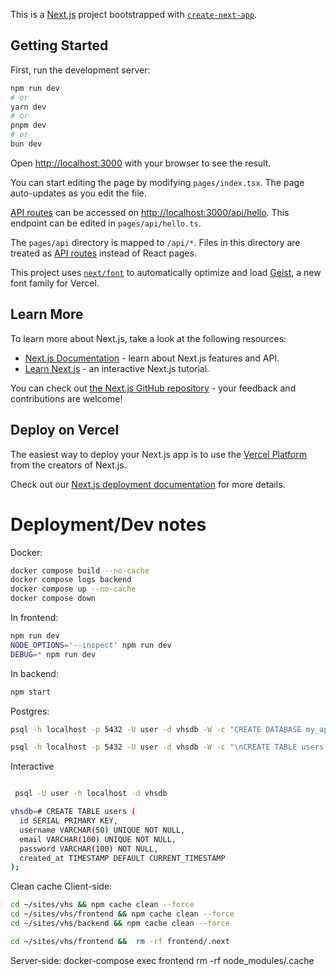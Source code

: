 This is a [Next.js](https://nextjs.org) project bootstrapped with [`create-next-app`](https://nextjs.org/docs/pages/api-reference/create-next-app).

## Getting Started

First, run the development server:

```bash
npm run dev
# or
yarn dev
# or
pnpm dev
# or
bun dev
```

Open [http://localhost:3000](http://localhost:3000) with your browser to see the result.

You can start editing the page by modifying `pages/index.tsx`. The page auto-updates as you edit the file.

[API routes](https://nextjs.org/docs/pages/building-your-application/routing/api-routes) can be accessed on [http://localhost:3000/api/hello](http://localhost:3000/api/hello). This endpoint can be edited in `pages/api/hello.ts`.

The `pages/api` directory is mapped to `/api/*`. Files in this directory are treated as [API routes](https://nextjs.org/docs/pages/building-your-application/routing/api-routes) instead of React pages.

This project uses [`next/font`](https://nextjs.org/docs/pages/building-your-application/optimizing/fonts) to automatically optimize and load [Geist](https://vercel.com/font), a new font family for Vercel.

## Learn More

To learn more about Next.js, take a look at the following resources:

- [Next.js Documentation](https://nextjs.org/docs) - learn about Next.js features and API.
- [Learn Next.js](https://nextjs.org/learn-pages-router) - an interactive Next.js tutorial.

You can check out [the Next.js GitHub repository](https://github.com/vercel/next.js) - your feedback and contributions are welcome!

## Deploy on Vercel

The easiest way to deploy your Next.js app is to use the [Vercel Platform](https://vercel.com/new?utm_medium=default-template&filter=next.js&utm_source=create-next-app&utm_campaign=create-next-app-readme) from the creators of Next.js.

Check out our [Next.js deployment documentation](https://nextjs.org/docs/pages/building-your-application/deploying) for more details.


# Deployment/Dev notes

Docker:
```bash
docker compose build --no-cache
docker compose logs backend
docker compose up --no-cache
docker compose down
```
In frontend:
```bash
npm run dev
NODE_OPTIONS='--inspect' npm run dev
DEBUG=* npm run dev
```

In backend:
```bash
npm start
```
Postgres:
```bash
psql -h localhost -p 5432 -U user -d vhsdb -W -c "CREATE DATABASE my_app_db;"

psql -h localhost -p 5432 -U user -d vhsdb -W -c "\nCREATE TABLE users (\n  id SERIAL PRIMARY KEY,\n  username VARCHAR(50) UNIQUE NOT NULL,\n  email VARCHAR(100) UNIQUE NOT NULL,\n  password VARCHAR(255) NOT NULL,\n  created_at TIMESTAMP DEFAULT NOW()\n);"
```
Interactive
```bash

 psql -U user -h localhost -d vhsdb

vhsdb=# CREATE TABLE users (
  id SERIAL PRIMARY KEY,
  username VARCHAR(50) UNIQUE NOT NULL,
  email VARCHAR(100) UNIQUE NOT NULL,
  password VARCHAR(100) NOT NULL,
  created_at TIMESTAMP DEFAULT CURRENT_TIMESTAMP
);


```

Clean cache
Client-side:
```bash
cd ~/sites/vhs && npm cache clean --force
cd ~/sites/vhs/frontend && npm cache clean --force
cd ~/sites/vhs/backend && npm cache clean --force

cd ~/sites/vhs/frontend &&  rm -rf frontend/.next
```

Server-side:
docker-compose exec frontend rm -rf node_modules/.cache
